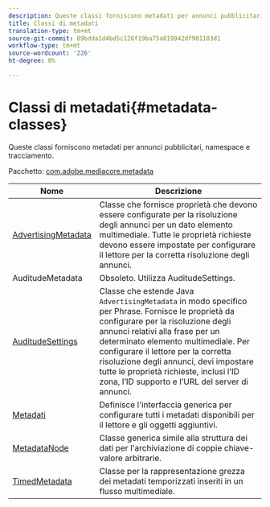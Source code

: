 ```yaml
---
description: Queste classi forniscono metadati per annunci pubblicitari, namespace e tracciamento.
title: Classi di metadati
translation-type: tm+mt
source-git-commit: 89bdda1d4bd5c126f19ba75a819942df901183d1
workflow-type: tm+mt
source-wordcount: '226'
ht-degree: 0%

---
```



# Classi di metadati{#metadata-classes}

Queste classi forniscono metadati per annunci pubblicitari, namespace e tracciamento.

Pacchetto: [com.adobe.mediacore.metadata](https://help.adobe.com/en_US/primetime/api/psdk/javadoc_1.4/com/adobe/mediacore/metadata/package-summary.html)

| Nome | Descrizione |
|---|---|
| [AdvertisingMetadata](https://help.adobe.com/en_US/primetime/api/psdk/javadoc_1.4/com/adobe/mediacore/metadata/AdvertisingMetadata.html) | Classe che fornisce proprietà che devono essere configurate per la risoluzione degli annunci per un dato elemento multimediale. Tutte le proprietà richieste devono essere impostate per configurare il lettore per la corretta risoluzione degli annunci. |
| AuditudeMetadata | Obsoleto. Utilizza AuditudeSettings. |
| [AuditudeSettings](https://help.adobe.com/en_US/primetime/api/psdk/javadoc_1.4/com/adobe/mediacore/metadata/AuditudeSettings.html) | Classe che estende Java `AdvertisingMetadata` in modo specifico per Phrase. Fornisce le proprietà da configurare per la risoluzione degli annunci relativi alla frase per un determinato elemento multimediale. Per configurare il lettore per la corretta risoluzione degli annunci, devi impostare tutte le proprietà richieste, inclusi l’ID zona, l’ID supporto e l’URL del server di annunci. |
| [Metadati](https://help.adobe.com/en_US/primetime/api/psdk/javadoc_1.4/com/adobe/mediacore/metadata/Metadata.html) | Definisce l&#39;interfaccia generica per configurare tutti i metadati disponibili per il lettore e gli oggetti aggiuntivi. |
| [MetadataNode](https://help.adobe.com/en_US/primetime/api/psdk/javadoc_1.4/com/adobe/mediacore/metadata/MetadataNode.html) | Classe generica simile alla struttura dei dati per l&#39;archiviazione di coppie chiave-valore arbitrarie. |
| [TimedMetadata](https://help.adobe.com/en_US/primetime/api/psdk/javadoc_1.4/com/adobe/mediacore/metadata/TimedMetadata.html) | Classe per la rappresentazione grezza dei metadati temporizzati inseriti in un flusso multimediale. |